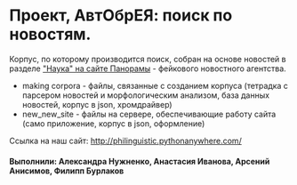 # Проект, АвтОбрЕЯ: поиск по новостям.

Корпус, по которому производится поиск, собран на основе новостей в разделе ["Наука" на сайте Панорамы](https://panorama.pub/science) - фейкового новостного агентства.

* making corpora - файлы, связанные с созданием корпуса (тетрадка с парсером новостей и морфологическим анализом, база данных новостей, корпус в json, хромдрайвер)
* new_new_site - файлы на сервере, обеспечивающие работу сайта (само приложение, корпус в json, оформление)

Ссылка на наш сайт: http://philinguistic.pythonanywhere.com/

#### Выполнили: Александра Нужненко, Анастасия Иванова, Арсений Анисимов, Филипп Бурлаков
